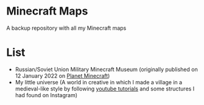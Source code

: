 # Minecraft Maps
A backup repository with all my Minecraft maps

# List
- Russian/Soviet Union Military Minecraft Museum (originally published on 12 January 2022 on [Planet Minecraft](https://www.planetminecraft.com/project/russian-soviet-union-military-minecraft-museum/))
- My little universe (A world in creative in which I made a village in a medieval-like style by following [youtube tutorials](https://www.youtube.com/playlist?list=PLEIKo1ue4fgE7gmb7Ho0NZy_jxgsPeqF-) and some structures I had found on Instagram)
